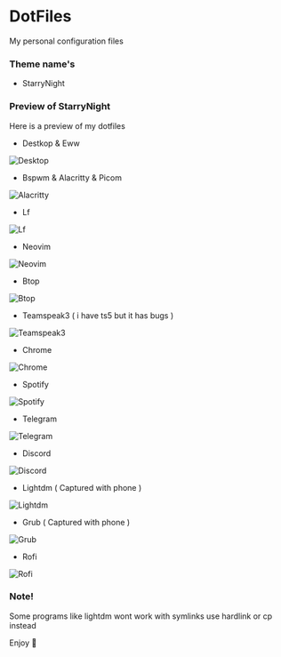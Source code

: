 # DotFiles

My personal configuration files

### Theme name's

- StarryNight

### Preview of StarryNight

Here is a preview of my dotfiles 

- Destkop & Eww

![Desktop](https://i.imgur.com/VndlPMT.png)

- Bspwm & Alacritty & Picom

![Alacritty](https://i.imgur.com/ZYnJveF.png)

- Lf

![Lf](https://i.imgur.com/BAWMaX8.png)

- Neovim

![Neovim](https://i.imgur.com/Cy7HNa5.png)

- Btop

![Btop](https://i.imgur.com/nsdBVsW.png)

- Teamspeak3 ( i have ts5 but it has bugs )

![Teamspeak3](https://i.imgur.com/3nUFOpz.png)

- Chrome

![Chrome](https://i.imgur.com/EWymGnC.png)

- Spotify

![Spotify](https://i.imgur.com/panlpFm.png)

- Telegram

![Telegram](https://i.imgur.com/bo74BgQ.png)

- Discord

![Discord](https://i.imgur.com/gIjrVvF.png)

- Lightdm ( Captured with phone )

![Lightdm](https://i.imgur.com/SJuXh7d.jpg)

- Grub ( Captured with phone )

![Grub](https://i.imgur.com/9WC7KPS.jpg)

- Rofi

![Rofi](https://i.imgur.com/zGHMBOg.gif)

### Note!

Some programs like lightdm wont work with symlinks use hardlink or cp instead

Enjoy 🫠

